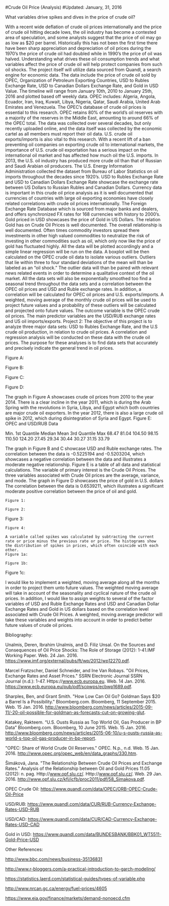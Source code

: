 #Crude Oil Price (Analysis)
#Updated: January, 31, 2016

What variables drive spikes and dives in the price of crude oil? 
	
With a recent wide deflation of crude oil prices internationally and the price of crude oil hitting decade lows, the oil industry has become a contested area of speculation, and some analysts suggest that the price of oil may go as low as $20 per barrel. Historically this has not been the first time there have been sharp appreciation and depreciation of oil prices during the 1970’s the price of crude oil had doubled while in 1990’s the price of oil was halved. Understanding what drives these oil consumption trends and what variables affect the price of crude oil will help protect companies from such oil shocks. 
The project itself will utilize data sourced from Quandl, a search engine for economic data. The data include the price of crude oil sold by OPEC, Organization of Petroleum Exporting Countries, USD to Rubles Exchange Rate, USD to Canadian Dollars Exchange Rate, and Gold in USD Value. The timeline will range from January 10th, 2010 to January 25th, 2016 and plotted based off weekly data. 
OPEC includes: Algeria, Angola, Ecuador, Iran, Iraq, Kuwait, Libya, Nigeria, Qatar, Saudi Arabia, United Arab Emirates and Venezuela. The OPEC’s database of crude oil prices is essential to this research. OPEC retains 80% of the world’s oil reserves with a majority of the reserves in the Middle East, amounting to around 66% of the OPEC total. The data was collected over several decades, but only recently uploaded online, and the data itself was collected by the economic cartel as all members must report their oil data. 
U.S. crude oil exports/imports is also vital to this research. With a recent lift of a ban preventing oil companies on exporting crude oil to international markets, the importance of U.S. crude oil exportation has a serious impact on the international oil market and has affected how much oil the U.S. imports. In 2013, the U.S. oil industry has produced more crude oil than that of Russian and Saudi Arabian oil producers. The U.S. Energy Information Administration collected the dataset from Bureau of Labor Statistics on oil imports throughout the decades since 1920’s. 
USD to Rubles Exchange Rate and USD to Canadian Dollars Exchange Rate showcase the exchange rate between US Dollars to Russian Rubles and Canadian Dollars. Currency data is important in this crude oil price analysis as it is well documented that currencies of countries with large oil exporting economies have closely related correlations with crude oil prices internationally. The Foreign Exchange Rate Database which is sourced from major banks and dealers, and offers synchronized FX rates for 168 currencies with history to 2000’s. 
Gold priced in USD showcases the price of Gold in US Dollars. The relation Gold has on Crude Oil Prices is well documented. The overall relationship is well documented. Often times commodity investors spread there investments in other high valued commodities to neutralize the risk of investing in other commodities such as oil, which only now like the price of gold has fluctuated highly. 
All the data will be plotted accordingly and a simple linear regression will be run on the data. A boxplot will be then calculated on the OPEC crude oil data to isolate various outliers. Outliers that lie within three to four standard deviations of the mean will than be labeled as an “oil shock.” The outlier data will than be paired with relevant news related events in order to determine a qualitative context of the oil market. All the data sets will also be exponentially smoothed too find a seasonal trend throughout the data sets and a correlation between the OPEC oil prices and USD and Ruble exchange rates. In addition, a correlation will be calculated for OPEC oil prices and U.S. exports/imports. A weighted, moving average of the monthly crude oil prices will be used to project future values and a probability of these outliers will be calculated and projected onto future values. The outcome variable is the OPEC crude oil prices. The main predictor variables are the USD/RUB exchange rates and US oil imports/exports. 
Project 2:
The objective of this project is to analyze three major data sets: USD to Rubles Exchange Rate, and the U.S crude oil production, in relation to crude oil prices. A correlation and regression analysis will be conducted on these data with the crude oil prices. The purpose for these analyses is to find data sets that accurately and precisely indicate the general trend in oil prices. 

Figure A:

Figure B:

Figure C:

Figure D:

The graph in Figure A showcases crude oil prices from 2010 to the year 2014. There is a clear incline in the year 2011, which is during the Arab Spring with the revolutions in Syria, Libya, and Egypt which both countries are major crude oil exporters. In the year 2012, there is also a large crude oil spike in 2012, which during disintegration of Syria and Egypt. 
Figure E: OPEC and USD/RUB Data

Min.
1st Quantile
Median
Mean
3rd Quantile
Max
68.47
81.04
104.50
98.15
110.50
124.20
27.45
29.34
30.44
30.27
31.15
33.79
 
The graph in Figure B and C showcase USD and Ruble exchange rates. The correlation between the data is -0.5225194 and -0.5203204, which showcases a negative correlation between the data and illustrates a moderate negative relationship. Figure E is a table of all data and statistical calculations. The variable of primary interest is the Crude Oil Prices. The three variables associated with Crude Oil prices are the average, variance, and mode. 
The graph in Figure D showcases the price of gold in U.S. dollars The correlation between the data is 0.6539211, which illustrates a significant moderate positive correlation between the price of oil and gold. 
	

	Figure 1:

	Figure 2:

  Figure 3:

	Figure 4:

	A variable called spikes was calculated by subtracting the current rate or price minus the previous rate or price. The histograms show the distribution of spikes in prices, which often coincide with each other. 
	Figure 1a:

	Figure 1b:

	



Figure 1c:

I would like to implement a weighted, moving average along all the months in order to project them unto future values. The weighted moving average will take in account of the seasonality and cyclical nature of the crude oil prices. In addition, I would like to assign weights to several of the factor variables of USD and Ruble Exchange Rates and USD and Canadian Dollar Exchange Rates and Gold in US dollars based on the correlation level associated with Crude Oil Prices. A weighted, moving average predictor will take these variables and weights into account in order to predict better future values of crude oil prices. 








Bibliography:

Unalmis, Deren, Ibrahim Unalmis, and D. Filiz Unsal. On the Sources and Consequences of Oil Price Shocks: The Role of Storage (2012): 1-41.IMF Working Paper. Web. 24 Jan. 2016. <https://www.imf.org/external/pubs/ft/wp/2012/wp12270.pdf>.


Marcel Fratzscher, Daniel Schneider, and Ine Van Robays. "Oil Prices, Exchange Rates and Asset Prices." SSRN Electronic Journal SSRN Journal (n.d.): 1-47. Https://www.ecb.europa.eu. Web. 14 Jan. 2016. <https://www.ecb.europa.eu/pub/pdf/scpwps/ecbwp1689.pdf>.

Sharples, Ben, and Grant Smith. "How Low Can Oil Go? Goldman Says $20 a Barrel Is a Possibility." Bloomberg.com. Bloomberg, 11 September 2015. Web. 15 Jan. 2016. <http://www.bloomberg.com/news/articles/2015-09-11/-20-oil-possible-for-goldman-as-forecasts-cut-on-growing-glut>.

Katakey, Rakteem. “U.S. Ousts Russia as Top World Oil, Gas Producer in BP Data” Bloomberg.com. Bloomberg, 10 June 2015. Web. 15 Jan. 2016. <http://www.bloomberg.com/news/articles/2015-06-10/u-s-ousts-russia-as-world-s-top-oil-gas-producer-in-bp-report>.

"OPEC: Share of World Crude Oil Reserves." OPEC. N.p., n.d. Web. 15 Jan. 2016. <http://www.opec.org/opec_web/en/data_graphs/330.htm>.

Šimáková, Jana. "The Relationship Between Crude Oil Prices and Exchange Rates." Analysis of the Relationship between Oil and Gold Prices 11.05 (2012): n. pag. Http://www.opf.slu.cz/. Http://www.opf.slu.cz/. Web. 29 Jan. 2016. <http://www.opf.slu.cz/kfi/icfb/proc2011/pdf/58_Simakova.pdf>.


OPEC Crude Oil:
https://www.quandl.com/data/OPEC/ORB-OPEC-Crude-Oil-Price

USD/RUB:
https://www.quandl.com/data/CUR/RUB-Currency-Exchange-Rates-USD-RUB

USD/CAD:
https://www.quandl.com/data/CUR/CAD-Currency-Exchange-Rates-USD-CAD

Gold in USD:
https://www.quandl.com/data/BUNDESBANK/BBK01_WT5511-Gold-Price-USD



Other References:

http://www.bbc.com/news/business-35136831

http://www.r-bloggers.com/a-practical-introduction-to-garch-modeling/

https://statistics.laerd.com/statistical-guides/types-of-variable.php

http://www.nrcan.gc.ca/energy/fuel-prices/4605

https://www.eia.gov/finance/markets/demand-nonoecd.cfm
